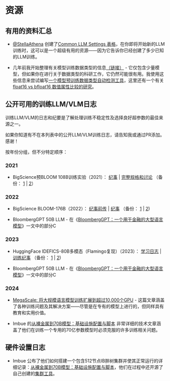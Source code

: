 # 资源

## 有用的资料汇总

- [@StellaAthena](https://github.com/StellaAthena) 创建了[Common LLM Settings 表格](https://docs.google.com/spreadsheets/d/14vbBbuRMEHoqeuMHkTfw3uiZVmyXNuoSp8s-aHvfvZk/edit#gid=0)，在你即将开始新的LLM训练时，这可以是一个超级有用的资源——因为它告诉你已经创建了多少已知的LLM训练。

- 几年前我开始整理有关模型训练数据类型的信息[（链接）](https://discuss.huggingface.co/t/model-pre-training-precision-database-fp16-fp32-bf16/5671) - 它仅包含少量模型，但如果你在进行关于数据类型的科研工作，它仍然可能很有用。我使用这些信息来尝试编写[一个模型预训练数据类型自动检测工具](https://github.com/stas00/ml-ways/blob/master/numbers/detect-model-pretrained-in-bf16-fp16-fp32.ipynb)，这里还有一个有关 [float16 vs bfloat16 数值属性比较的研究](https://github.com/stas00/ml-ways/blob/master/numbers/bfloat16-vs-float16-study.ipynb)。

## 公开可用的训练LLM/VLM日志

训练LLM/VLM的日志和纪要是了解处理训练不稳定性及选择良好超参数的最佳来源之一。

如果你知道有不在本列表中的公开LLM/VLM训练日志，请告知我或通过PR添加。感谢！

按年份分组，但不分特定顺序：

### 2021

- BigScience预BLOOM 108B训练实验（2021）：
[纪事](https://github.com/bigscience-workshop/bigscience/blob/master/train/tr8-104B-wide/chronicles.md) |
[完整规格和讨论](https://github.com/bigscience-workshop/bigscience/blob/master/train/tr8-104B-wide)
（备份：
[1](https://github.com/stas00/bigscience-backup/blob/master/train/tr8-104B-wide/chronicles.md) |
[2](https://github.com/stas00/bigscience-backup/blob/master/train/tr8-104B-wide)）

### 2022

- BigScience BLOOM-176B（2022）：
[纪事前传](https://github.com/bigscience-workshop/bigscience/blob/master/train/tr11-176B-ml/chronicles-prequel.md) |
[纪事](https://github.com/bigscience-workshop/bigscience/blob/master/train/tr11-176B-ml/chronicles.md) （备份：
[1](https://github.com/stas00/bigscience-backup/blob/master/train/tr11-176B-ml/chronicles-prequel.md) |
[2](https://github.com/stas00/bigscience-backup/blob/master/train/tr11-176B-ml/chronicles.md))

- BloombergGPT 50B LLM - 在《[BloombergGPT：一个用于金融的大型语言模型](https://arxiv.org/abs/2303.17564)》一文中的部分C

### 2023

- HuggingFace IDEFICS-80B多模态（Flamingo复现）（2023）：
[学习日志](https://github.com/huggingface/m4-logs/blob/master/memos/README.md) |
[训练纪事](https://github.com/huggingface/m4-logs/blob/master/tr-190-80b/chronicles.md) （备份：
[1](https://github.com/stas00/m4-logs-backup/blob/master/memos/README.md) |
[2](https://github.com/stas00/m4-logs-backup/blob/master/tr-190-80b/chronicles.md))

- BloombergGPT 50B LLM - 在《[BloombergGPT：一个用于金融的大型语言模型](https://arxiv.org/abs/2303.17564)》一文中的部分C

### 2024

- [MegaScale: 将大规模语言模型训练扩展到超过10,000个GPU](https://arxiv.org/abs/2402.15627) - 这篇文章涵盖了各种训练问题及其解决方案——尽管是在专有的模型上进行的，但同样具有教育和实用价值。

- Imbue 的[从裸金属到70B模型：基础设施配置与脚本](https://imbue.com/research/70b-infrastructure/) 非常详细的技术文章涵盖了他们在训练一个专用的70亿参数模型时必须克服的许多训练相关问题。

## 硬件设置日志

- Imbue 公布了他们如何搭建一个包含512节点IB胖树集群并使其正常运行的详细记录：[从裸金属到70B模型：基础设施配置与脚本](https://imbue.com/research/70b-infrastructure/)，他们在过程中还开源了自己创建的[集群工具](https://github.com/imbue-ai/cluster-health)。